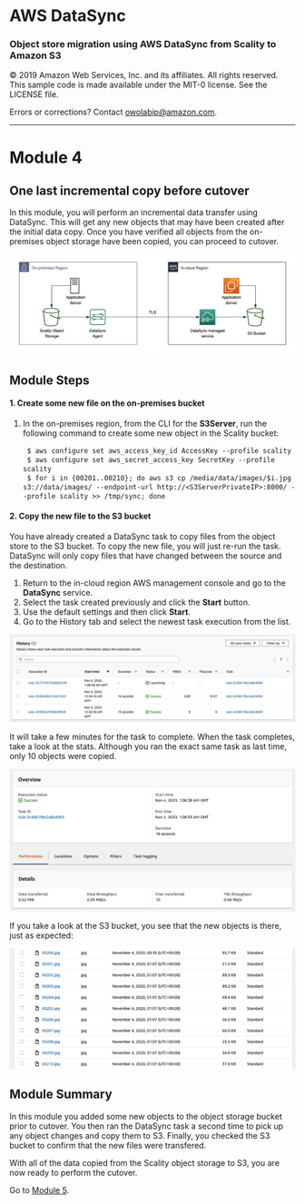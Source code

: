 # **AWS DataSync**

### Object store migration using AWS DataSync from Scality to Amazon S3

© 2019 Amazon Web Services, Inc. and its affiliates. All rights reserved.
This sample code is made available under the MIT-0 license. See the LICENSE file.

Errors or corrections? Contact [owolabip@amazon.com](mailto:owolabip@amazon.com).

---

# Module 4
## One last incremental copy before cutover

In this module, you will perform an incremental data transfer using DataSync.  This will get any new objects that may have been created after the initial data copy.  Once you have verified all objects from the on-premises object storage have been copied, you can proceed to cutover.

![](../images/fullarch.png)

## Module Steps

#### 1. Create some new file on the on-premises bucket

1. In the on-premises region, from the CLI for the **S3Server**, run the following command to create some new object in the Scality bucket:

        $ aws configure set aws_access_key_id AccessKey --profile scality
        $ aws configure set aws_secret_access_key SecretKey --profile scality
        $ for i in {00201..00210}; do aws s3 cp /media/data/images/$i.jpg s3://data/images/ --endpoint-url http://<S3ServerPrivateIP>:8000/ --profile scality >> /tmp/sync; done

#### 2. Copy the new file to the S3 bucket

You have already created a DataSync task to copy files from the object store to the S3 bucket.  To copy the new file, you will just re-run the task.  DataSync will only copy files that have changed between the source and the destination.

1. Return to the in-cloud region AWS management console and go to the **DataSync** service.
2. Select the task created previously and click the **Start** button.
3. Use the default settings and then click **Start**.
4. Go to the History tab and select the newest task execution from the list.

  ![](../images/mod4ds1.png)

It will take a few minutes for the task to complete.  When the task completes, take a look at the stats.  Although you ran the exact same task as last time, only 10 objects were copied.

![](../images/mod4ds2.png)

If you take a look at the S3 bucket, you see that the new objects is there, just as expected:

![](../images/mod4ds3.png)

## Module Summary

In this module you added some new objects to the object storage bucket prior to cutover.  You then ran the DataSync task a second time to pick up any object changes and copy them to S3.  Finally, you checked the S3 bucket to confirm that the new files were transfered.

With all of the data copied from the Scality object storage to S3, you are now ready to perform the cutover.

Go to [Module 5](../module5/).
